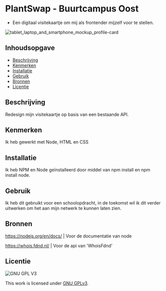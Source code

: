 # PlantSwap - Buurtcampus Oost
* Een digitaal visitekaartje om mij als frontender mijzelf voor te stellen.

![tablet_laptop_and_smartphone_mockup_profile-card](https://user-images.githubusercontent.com/112861375/218085917-90d08534-4c8c-492f-a7a3-b1517b1c46f6.png)

## Inhoudsopgave

  * [Beschrijving](#beschrijving)
  * [Kenmerken](#kenmerken)
  * [Installatie](#installatie)
  * [Gebruik](#gebruik)
  * [Bronnen](#bronnen)
  * [Licentie](#licentie)

## Beschrijving

Redesign mijn visitekaartje op basis van een bestaande API.

## Kenmerken
Ik heb gewerkt met Node, HTML en CSS

## Installatie

Ik heb NPM en Node geïnstalleerd door middel van npm install en npm install node.

## Gebruik

Ik heb dit gebruikt voor een schoolopdracht, in de toekomst wil ik dit verder uitwerken om het aan mijn netwerk te kunnen laten zien.

## Bronnen

https://nodejs.org/en/docs/ | Voor de documentatie van node

https://whois.fdnd.nl/ | Voor de api van 'WhoisFdnd'

## Licentie

![GNU GPL V3](https://www.gnu.org/graphics/gplv3-127x51.png)

This work is licensed under [GNU GPLv3](./LICENSE).




